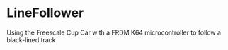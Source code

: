 # LineFollower
Using the Freescale Cup Car with a FRDM K64 microcontroller to follow a black-lined track
